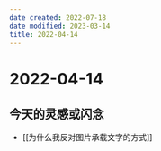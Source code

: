 ```yaml
---
date created: 2022-07-18
date modified: 2023-03-14
title: 2022-04-14
---
```


# 2022-04-14

## 今天的灵感或闪念

- [[为什么我反对图片承载文字的方式]]
